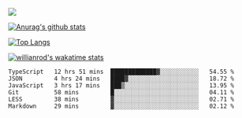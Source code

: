 ![](https://blog-img-1252233196.cos.ap-guangzhou.myqcloud.com/github-home.png)
     
[![Anurag's github stats](https://github-readme-stats.vercel.app/api?username=BB-Code&count_private=true&show_icons=true)](https://github.com/BB-Code/github-readme-stats)

[![Top Langs](https://github-readme-stats.vercel.app/api/top-langs/?username=BB-Code&layout=compact)](https://github.com/BB-Code/github-readme-stats)

[![willianrod's wakatime stats](https://github-readme-stats.vercel.app/api/wakatime?username=bobocode&layout=compact)](https://github.com/BB-Code/github-readme-stats)

<!--
**BB-Code/BB-Code** is a ✨ _special_ ✨ repository because its `README.md` (this file) appears on your GitHub profile.

Here are some ideas to get you started:

- 🔭 I’m currently working on ...
- 🌱 I’m currently learning ...
- 👯 I’m looking to collaborate on ...
- 🤔 I’m looking for help with ...
- 💬 Ask me about ...
- 📫 How to reach me: ...
- 😄 Pronouns: ...
- ⚡ Fun fact: ...
-->

<!--START_SECTION:waka-->

```text
TypeScript   12 hrs 51 mins  █████████████▓░░░░░░░░░░░   54.55 %
JSON         4 hrs 24 mins   ████▓░░░░░░░░░░░░░░░░░░░░   18.72 %
JavaScript   3 hrs 17 mins   ███▒░░░░░░░░░░░░░░░░░░░░░   13.95 %
Git          58 mins         █░░░░░░░░░░░░░░░░░░░░░░░░   04.11 %
LESS         38 mins         ▓░░░░░░░░░░░░░░░░░░░░░░░░   02.71 %
Markdown     29 mins         ▓░░░░░░░░░░░░░░░░░░░░░░░░   02.12 %
```

<!--END_SECTION:waka-->



